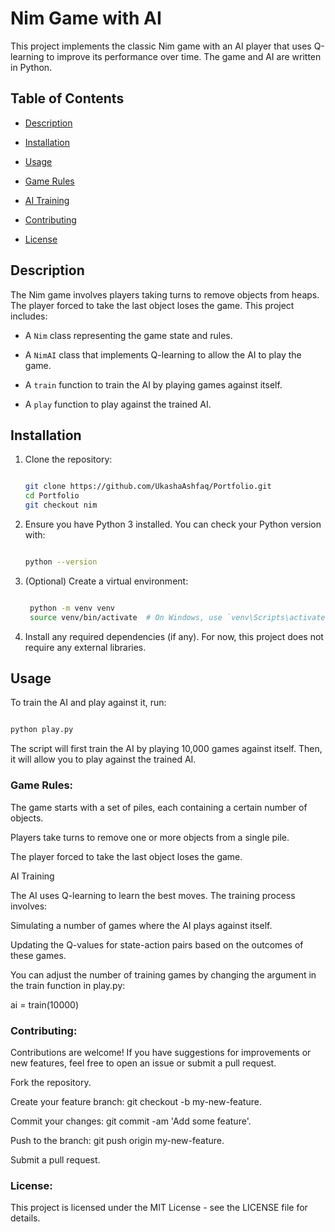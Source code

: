 # Nim Game with AI

This project implements the classic Nim game with an AI player that uses Q-learning to improve its performance over time. The game and AI are written in Python.

## Table of Contents

- [Description](#description)

- [Installation](#installation)

- [Usage](#usage)

- [Game Rules](#game-rules)

- [AI Training](#ai-training)

- [Contributing](#contributing)

- [License](#license)

## Description

The Nim game involves players taking turns to remove objects from heaps. The player forced to take the last object loses the game. This project includes:

- A `Nim` class representing the game state and rules.

- A `NimAI` class that implements Q-learning to allow the AI to play the game.

- A `train` function to train the AI by playing games against itself.

- A `play` function to play against the trained AI.

## Installation

1. Clone the repository:

    ```sh

    git clone https://github.com/UkashaAshfaq/Portfolio.git
    cd Portfolio
    git checkout nim

    ```

3. Ensure you have Python 3 installed. You can check your Python version with:

    ```sh

    python --version

    ```

4. (Optional) Create a virtual environment:

   ```sh

    python -m venv venv
    source venv/bin/activate  # On Windows, use `venv\Scripts\activate`

    ```

5. Install any required dependencies (if any). For now, this project does not require any external libraries.

## Usage

To train the AI and play against it, run:

```sh

python play.py

```

The script will first train the AI by playing 10,000 games against itself. Then, it will allow you to play against the trained AI.


### Game Rules:

The game starts with a set of piles, each containing a certain number of objects.

Players take turns to remove one or more objects from a single pile.

The player forced to take the last object loses the game.

AI Training

The AI uses Q-learning to learn the best moves. The training process involves:

Simulating a number of games where the AI plays against itself.

Updating the Q-values for state-action pairs based on the outcomes of these games.

You can adjust the number of training games by changing the argument in the train function in play.py:

ai = train(10000)

### Contributing:

Contributions are welcome! If you have suggestions for improvements or new features, feel free to open an issue or submit a pull request.

Fork the repository.

Create your feature branch: git checkout -b my-new-feature.

Commit your changes: git commit -am 'Add some feature'.

Push to the branch: git push origin my-new-feature.

Submit a pull request.

### License:

This project is licensed under the MIT License - see the LICENSE file for details.
